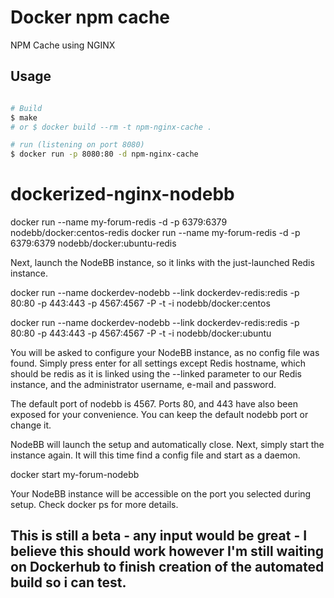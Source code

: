 # Docker npm cache

NPM Cache using NGINX


## Usage

```bash

# Build
$ make
# or $ docker build --rm -t npm-nginx-cache .

# run (listening on port 8080)
$ docker run -p 8080:80 -d npm-nginx-cache
```
# dockerized-nginx-nodebb

docker run --name my-forum-redis -d -p 6379:6379 nodebb/docker:centos-redis
docker run --name my-forum-redis -d -p 6379:6379 nodebb/docker:ubuntu-redis

Next, launch the NodeBB instance, so it links with the just-launched Redis instance.

docker run --name dockerdev-nodebb --link dockerdev-redis:redis -p 80:80 -p 443:443 -p 4567:4567 -P -t -i nodebb/docker:centos

docker run --name dockerdev-nodebb --link dockerdev-redis:redis -p 80:80 -p 443:443 -p 4567:4567 -P -t -i nodebb/docker:ubuntu 

You will be asked to configure your NodeBB instance, as no config file was found. Simply press enter for all settings except Redis hostname, which should be redis as it is linked using the --linked parameter to our Redis instance, and the administrator username, e-mail and password.

The default port of nodebb is 4567. Ports 80, and 443 have also been exposed for your convenience. You can keep the default nodebb port or change it.

NodeBB will launch the setup and automatically close. Next, simply start the instance again. It will this time find a config file and start as a daemon.

docker start my-forum-nodebb

Your NodeBB instance will be accessible on the port you selected during setup. Check docker ps for more details.

## This is still a beta - any input would be great - I believe this should work however I'm still waiting on Dockerhub to finish creation of the automated build so i can test.  
